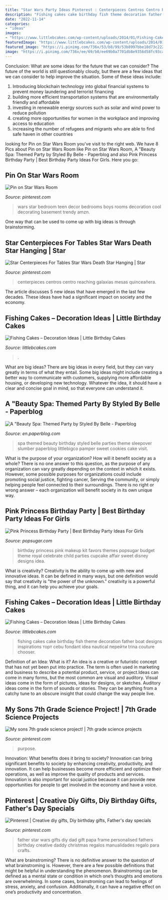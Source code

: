 ```yaml
---
title: "Star Wars Party Ideas Pinterest : Centerpieces Centros Centro Reaching Galaxias Mesas Quinceañera"
description: "Fishing cakes cake birthday fish theme decoration father boat designs inspirations торт cebu fondant idea nautical перейти trina couture chooser"
date: "2022-11-14"
categories:
- "ideas"
images:
- "https://www.littlebcakes.com/wp-content/uploads/2014/01/Fishing-Cakes.jpg"
featuredImage: "https://www.littlebcakes.com/wp-content/uploads/2014/01/Fishing-Cakes.jpg"
featured_image: "https://i.pinimg.com/736x/53/b8/99/53b8997bbe10d73c22269902e38135b8.jpg"
image: "https://i.pinimg.com/736x/ee/69/b0/ee69b0a7701db8e9356d58fc93ca60dc.jpg"
---
```



Conclusion: What are some ideas for the future that we can consider?
The future of the world is still questionably cloudy, but there are a few ideas that we can consider to help improve the situation. Some of these ideas include: 
1. Introducing blockchain technology into global financial systems to prevent money laundering and terrorist financing 
2. building more efficient transportation systems that are environmentally friendly and affordable 
3. investing in renewable energy sources such as solar and wind power to reduce pollution 
4. creating more opportunities for women in the workplace and improving access to education 
5. increasing the number of refugees and migrants who are able to find safe haven in other countries 

	

		
looking for Pin on Star Wars Room you've visit to the right web. We have 8 Pics about Pin on Star Wars Room like Pin on Star Wars Room, A &quot;Beauty Spa: Themed Party by Styled By Belle - Paperblog and also Pink Princess Birthday Party | Best Birthday Party Ideas For Girls. Here you go:
		
    
## Pin On Star Wars Room

<img loading=lazy src="https://i.pinimg.com/736x/23/4c/5c/234c5ccef17a5d040802731ee53ee0af.jpg" onerror="this.onerror=null;this.src='https://tse3.mm.bing.net/th?id=OIP.nWaaHTpUmiurSF50p4QZwwHaLH&amp;pid=15.1';" alt="Pin on Star Wars Room">

_Source: pinterest.com_

>wars star bedroom teen decor bedrooms boys rooms decoration cool decorating basement trendy amzn. 

	

One way that can be used to come up with big ideas is through brainstorming.

    
## Star Centerpieces For Tables Star Wars Death Star Hanging | Star

<img loading=lazy src="https://i.pinimg.com/736x/53/b8/99/53b8997bbe10d73c22269902e38135b8.jpg" onerror="this.onerror=null;this.src='https://tse4.mm.bing.net/th?id=OIP.41iBphbTWSPZNwMX2WqBkwHaLH&amp;pid=15.1';" alt="Star Centerpieces For Tables Star Wars Death Star Hanging | Star">

_Source: pinterest.com_

>centerpieces centros centro reaching galaxias mesas quinceañera. 

	

The article discusses 5 new ideas that have emerged in the last few decades. These ideas have had a significant impact on society and the economy.

    
## Fishing Cakes – Decoration Ideas | Little Birthday Cakes

<img loading=lazy src="https://www.littlebcakes.com/wp-content/uploads/2014/01/Fishing-Cakes.jpg" onerror="this.onerror=null;this.src='https://tse2.mm.bing.net/th?id=OIP.1tL40IB1MzU2xE_QJQ32zgHaJ4&amp;pid=15.1';" alt="Fishing Cakes – Decoration Ideas | Little Birthday Cakes">

_Source: littlebcakes.com_

>. 

	

What are big ideas?
There are big ideas in every field, but they can vary greatly in terms of what they entail. Some big ideas might include creating a better way to communicate with customers, supplying more affordable housing, or developing new technology. Whatever the idea, it should have a clear and concise goal in mind, so that everyone can understand it.

    
## A &quot;Beauty Spa: Themed Party By Styled By Belle - Paperblog

<img loading=lazy src="https://m5.paperblog.com/i/40/407922/a-beauty-spa-themed-party-by-styled-by-belle-L-KQndSG.jpeg" onerror="this.onerror=null;this.src='https://tse2.mm.bing.net/th?id=OIP.kfvJkUAPCwUWRSPrP0ffuwHaLI&amp;pid=15.1';" alt="A &quot;Beauty Spa: Themed Party by Styled By Belle - Paperblog">

_Source: en.paperblog.com_

>spa themed beauty birthday styled belle parties theme sleepover slumber paperblog littlebigco pamper sweet cookies cake visit. 

	

What is the purpose of your organization? How will it benefit society as a whole?
There is no one answer to this question, as the purpose of any organization can vary greatly depending on the context in which it exists. However, some possible purposes for organizations could include promoting social justice, fighting cancer, Serving the community, or simply helping people feel connected to their surroundings. There is no right or wrong answer – each organization will benefit society in its own unique way.

    
## Pink Princess Birthday Party | Best Birthday Party Ideas For Girls

<img loading=lazy src="https://media1.popsugar-assets.com/files/thumbor/aExW8wqwCVqenzEKL_IM1_EOsOs/fit-in/728xorig/filters:format_auto-!!-:strip_icc-!!-/2011/12/50/3/192/1922664/b8d8553cb2094dfe_princess1/i/Pink-Princess-Birthday-Party.jpg" onerror="this.onerror=null;this.src='https://tse4.mm.bing.net/th?id=OIP.SNAjV4vExbf0CAMjrsSAtAHaLH&amp;pid=15.1';" alt="Pink Princess Birthday Party | Best Birthday Party Ideas For Girls">

_Source: popsugar.com_

>birthday princess pink makeup kit favors themes popsugar budget theme royal celebrate child parties cupcake affair sweet disney designs idea. 

	

What is creativity?
Creativity is the ability to come up with new and innovative ideas. It can be defined in many ways, but one definition would say that creativity is "the power of the unknown." creativity is a powerful thing, and it can help you achieve your goals.

    
## Fishing Cakes – Decoration Ideas | Little Birthday Cakes

<img loading=lazy src="http://www.littlebcakes.com/wp-content/uploads/2014/01/Fishing-Cakes-Images.jpg" onerror="this.onerror=null;this.src='https://tse3.mm.bing.net/th?id=OIP.PT8mZGQT0QsOmBA6coadawHaJ4&amp;pid=15.1';" alt="Fishing Cakes – Decoration Ideas | Little Birthday Cakes">

_Source: littlebcakes.com_

>fishing cakes cake birthday fish theme decoration father boat designs inspirations торт cebu fondant idea nautical перейти trina couture chooser. 

	

Definition of an Idea: What is it?
An idea is a creative or futuristic concept that has not yet been put into practice. The term is often used in marketing and business to describe a potential product, service, or project.Ideas can come in many forms, but the most common are visual and auditory. Visual ideas come in the form of pictures, ideas for designs, or sketches. Auditory ideas come in the form of sounds or stories. They can be anything from a catchy tune to an obscure insight that could change the way people live.

    
## My Sons 7th Grade Science Project! | 7th Grade Science Projects

<img loading=lazy src="https://i.pinimg.com/736x/ee/69/b0/ee69b0a7701db8e9356d58fc93ca60dc.jpg" onerror="this.onerror=null;this.src='https://tse3.mm.bing.net/th?id=OIP.AlGJRJw9uSGxiX8Y8FxECgHaJ3&amp;pid=15.1';" alt="My sons 7th grade science project! | 7th grade science projects">

_Source: pinterest.com_

>purpose. 

	

Innovation: What benefits does it bring to society?
Innovation can bring significant benefits to society by enhancing creativity, productivity, and innovation. It can help businesses become more efficient and optimize their operations, as well as improve the quality of products and services. Innovation is also important for social justice because it can provide new opportunities for people to get involved in the economy and have a voice.

    
## Pinterest | Creative Diy Gifts, Diy Birthday Gifts, Father&#039;s Day Specials

<img loading=lazy src="https://i.pinimg.com/736x/7b/e3/b0/7be3b07bca572e281d3ff09beb79fb85.jpg" onerror="this.onerror=null;this.src='https://tse4.mm.bing.net/th?id=OIP.zCGWUIqxnc_5DYXBgEK-dwHaJ4&amp;pid=15.1';" alt="Pinterest | Creative diy gifts, Diy birthday gifts, Father&#039;s day specials">

_Source: pinterest.com_

>father star wars gifts diy dad gift papa frame personalised fathers birthday creative daddy christmas regalos manualidades regalo para crafts. 

	

What are brainstroming?
There is no definitive answer to the question of what brainstroming is. However, there are a few possible definitions that might be helpful in understanding the phenomenon. Brainstroming can be defined as a mental state or condition in which one’s thoughts and emotions are overwhelming. In some cases, brainstroming can lead to feelings of stress, anxiety, and confusion. Additionally, it can have a negative effect on one’s productivity and concentration.

